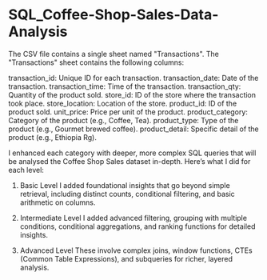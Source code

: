 # SQL_Coffee-Shop-Sales-Data-Analysis

The CSV file contains a single sheet named "Transactions". The "Transactions" sheet contains the following columns:

transaction_id: Unique ID for each transaction.
transaction_date: Date of the transaction.
transaction_time: Time of the transaction.
transaction_qty: Quantity of the product sold.
store_id: ID of the store where the transaction took place.
store_location: Location of the store.
product_id: ID of the product sold.
unit_price: Price per unit of the product.
product_category: Category of the product (e.g., Coffee, Tea).
product_type: Type of the product (e.g., Gourmet brewed coffee).
product_detail: Specific detail of the product (e.g., Ethiopia Rg).

I enhanced each category with deeper, more complex SQL queries that will be analysed the Coffee Shop Sales dataset in-depth. Here’s what I did for each level:

1) Basic Level
I added foundational insights that go beyond simple retrieval, including distinct counts, conditional filtering, and basic arithmetic on columns.

2) Intermediate Level
I added advanced filtering, grouping with multiple conditions, conditional aggregations, and ranking functions for detailed insights.

3) Advanced Level
These involve complex joins, window functions, CTEs (Common Table Expressions), and subqueries for richer, layered analysis.
